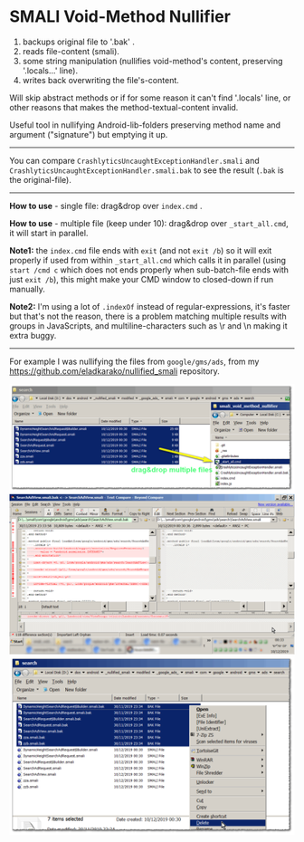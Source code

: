 <h1>SMALI Void-Method Nullifier</h1>

<ol>
<li>
  backups original file to '.bak' .
</li>
<li>
  reads file-content (smali).
</li>
<li>
  some string manipulation (nullifies void-method's content, preserving '.locals...' line).
</li>
<li>
  writes back overwriting the file's-content.
</li>
</ol>

Will skip abstract methods or if for some reason it can't find '.locals' line, 
or other reasons that makes the method-textual-content invalid.


Useful tool in nullifying Android-lib-folders preserving method name and argument ("signature") but emptying it up.

<hr/>

You can compare <code>CrashlyticsUncaughtExceptionHandler.smali</code> and <code>CrashlyticsUncaughtExceptionHandler.smali.bak</code> to see the result (<code>.bak</code> is the original-file).

<hr/>

<strong>How to use</strong> - single file: drag&drop over <code>index.cmd</code> .

<strong>How to use</strong> - multiple file (keep under 10): drag&drop over <code>_start_all.cmd</code>, it will start in parallel.


<strong>Note1:</strong> 
the <code>index.cmd</code> file ends with <code>exit</code> (and not <code>exit /b</code>) so it will exit properly if used from within <code>_start_all.cmd</code> which calls it in parallel (using <code>start /cmd c</code> which does not ends properly when sub-batch-file ends with just <code>exit /b</code>), 
this might make your CMD window to closed-down if run manually.

<strong>Note2:</strong> 
I'm using a lot of <code>.indexOf</code> instead of regular-expressions, 
it's faster but that's not the reason, 
there is a problem matching multiple results with groups in JavaScripts, 
and multiline-characters such as \r and \n making it extra buggy.

<hr/>

For example I was nullifying the files from <code>google/gms/ads</code>, 
from my <a href="https://github.com/eladkarako/nullified_smali">https://github.com/eladkarako/nullified_smali</a> repository.

<img src="screenshot1.png" /> <br/> 
<img src="screenshot2.png" /> <br/> 
<img src="screenshot3.png" /> <br/> 
